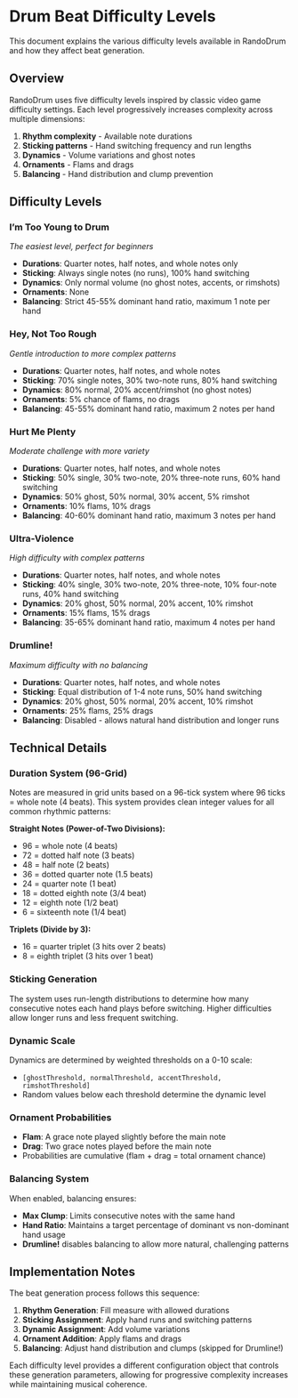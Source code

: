 # Drum Beat Difficulty Levels

This document explains the various difficulty levels available in RandoDrum and how they affect beat generation.

## Overview

RandoDrum uses five difficulty levels inspired by classic video game difficulty settings. Each level progressively increases complexity across multiple dimensions:

1. **Rhythm complexity** - Available note durations
2. **Sticking patterns** - Hand switching frequency and run lengths
3. **Dynamics** - Volume variations and ghost notes
4. **Ornaments** - Flams and drags
5. **Balancing** - Hand distribution and clump prevention

## Difficulty Levels

### I’m Too Young to Drum

_The easiest level, perfect for beginners_

- **Durations**: Quarter notes, half notes, and whole notes only
- **Sticking**: Always single notes (no runs), 100% hand switching
- **Dynamics**: Only normal volume (no ghost notes, accents, or rimshots)
- **Ornaments**: None
- **Balancing**: Strict 45-55% dominant hand ratio, maximum 1 note per hand

### Hey, Not Too Rough

_Gentle introduction to more complex patterns_

- **Durations**: Quarter notes, half notes, and whole notes
- **Sticking**: 70% single notes, 30% two-note runs, 80% hand switching
- **Dynamics**: 80% normal, 20% accent/rimshot (no ghost notes)
- **Ornaments**: 5% chance of flams, no drags
- **Balancing**: 45-55% dominant hand ratio, maximum 2 notes per hand

### Hurt Me Plenty

_Moderate challenge with more variety_

- **Durations**: Quarter notes, half notes, and whole notes
- **Sticking**: 50% single, 30% two-note, 20% three-note runs, 60% hand switching
- **Dynamics**: 50% ghost, 50% normal, 30% accent, 5% rimshot
- **Ornaments**: 10% flams, 10% drags
- **Balancing**: 40-60% dominant hand ratio, maximum 3 notes per hand

### Ultra-Violence

_High difficulty with complex patterns_

- **Durations**: Quarter notes, half notes, and whole notes
- **Sticking**: 40% single, 30% two-note, 20% three-note, 10% four-note runs, 40% hand switching
- **Dynamics**: 20% ghost, 50% normal, 20% accent, 10% rimshot
- **Ornaments**: 15% flams, 15% drags
- **Balancing**: 35-65% dominant hand ratio, maximum 4 notes per hand

### Drumline!

_Maximum difficulty with no balancing_

- **Durations**: Quarter notes, half notes, and whole notes
- **Sticking**: Equal distribution of 1-4 note runs, 50% hand switching
- **Dynamics**: 20% ghost, 50% normal, 20% accent, 10% rimshot
- **Ornaments**: 25% flams, 25% drags
- **Balancing**: Disabled - allows natural hand distribution and longer runs

## Technical Details

### Duration System (96-Grid)

Notes are measured in grid units based on a 96-tick system where 96 ticks = whole note (4 beats). This system provides clean integer values for all common rhythmic patterns:

**Straight Notes (Power-of-Two Divisions):**

- 96 = whole note (4 beats)
- 72 = dotted half note (3 beats)
- 48 = half note (2 beats)
- 36 = dotted quarter note (1.5 beats)
- 24 = quarter note (1 beat)
- 18 = dotted eighth note (3/4 beat)
- 12 = eighth note (1/2 beat)
- 6 = sixteenth note (1/4 beat)

**Triplets (Divide by 3):**

- 16 = quarter triplet (3 hits over 2 beats)
- 8 = eighth triplet (3 hits over 1 beat)

### Sticking Generation

The system uses run-length distributions to determine how many consecutive notes each hand plays before switching. Higher difficulties allow longer runs and less frequent switching.

### Dynamic Scale

Dynamics are determined by weighted thresholds on a 0-10 scale:

- `[ghostThreshold, normalThreshold, accentThreshold, rimshotThreshold]`
- Random values below each threshold determine the dynamic level

### Ornament Probabilities

- **Flam**: A grace note played slightly before the main note
- **Drag**: Two grace notes played before the main note
- Probabilities are cumulative (flam + drag = total ornament chance)

### Balancing System

When enabled, balancing ensures:

- **Max Clump**: Limits consecutive notes with the same hand
- **Hand Ratio**: Maintains a target percentage of dominant vs non-dominant hand usage
- **Drumline!** disables balancing to allow more natural, challenging patterns

## Implementation Notes

The beat generation process follows this sequence:

1. **Rhythm Generation**: Fill measure with allowed durations
2. **Sticking Assignment**: Apply hand runs and switching patterns
3. **Dynamic Assignment**: Add volume variations
4. **Ornament Addition**: Apply flams and drags
5. **Balancing**: Adjust hand distribution and clumps (skipped for Drumline!)

Each difficulty level provides a different configuration object that controls these generation parameters, allowing for progressive complexity increases while maintaining musical coherence.
